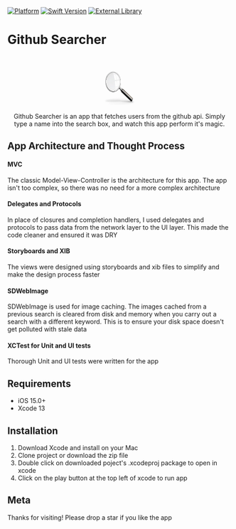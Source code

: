
[![Platform](https://img.shields.io/cocoapods/p/LFAlertController.svg?style=flat)](http://cocoapods.org/pods/LFAlertController)
[![Swift Version][swift-image]][swift-url]
[![External Library][spm-image]][spm-url]

# Github Searcher
<br />
<p align="center">
  <a href="https://github.com/ucwealth/github-searcher">
    <img src="logo.jpeg" alt="Logo" width="80" height="80">
  </a>
  <p align="center">
    Github Searcher is an app that fetches users from the github api.
    Simply type a name into the search box, and watch this app perform it's magic.
  </p>
</p>

## App Architecture and Thought Process

#### MVC
The classic Model-View-Controller is the architecture for this app. The app isn't too complex, so there was no need for a more complex architecture

#### Delegates and Protocols
In place of closures and completion handlers, I used delegates and protocols to pass data from the network layer to the UI layer. This made the code cleaner and ensured it was DRY

#### Storyboards and XIB
The views were designed using storyboards and xib files to simplify and make the design process faster

#### SDWebImage
SDWebImage is used for image caching. The images cached from a previous search is cleared from disk and memory when you carry out a search with a different keyword. This is to ensure your disk space doesn't get polluted with stale data

#### XCTest for Unit and UI tests
Thorough Unit and UI tests were written for the app

## Requirements

- iOS 15.0+
- Xcode 13

## Installation

1. Download Xcode and install on your Mac
2. Clone project or download the zip file
3. Double click on downloaded poject's .xcodeproj package to open in xcode
4. Click on the play button at the top left of xcode to run app

## Meta

Thanks for visiting! Please drop a star if you like the app

[swift-image]:https://img.shields.io/badge/swift-5.0-red.svg
[swift-url]: https://swift.org/
[spm-image]: https://img.shields.io/badge/Swift%20Package%20Manager-present-blueviolet
[spm-url]: https://github.com/SDWebImage/SDWebImage
